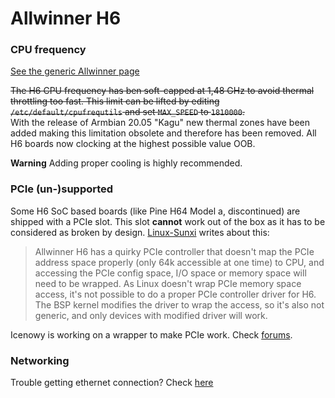 # Allwinner H6

### CPU frequency

[See the generic Allwinner page](https://docs.armbian.com/Hardware_Allwinner/)

<del>The H6 CPU frequency has ben soft-capped at 1,48 GHz to avoid thermal throttling too fast. This limit can be lifted by editing
`/etc/default/cpufrequtils` and set `MAX_SPEED` to `1810000`.</del>  
With the release of Armbian 20.05 "Kagu" new thermal zones have been added making this limitation obsolete and therefore has been removed. All H6 boards now clocking at the highest possible value OOB.

**Warning**
Adding proper cooling is highly recommended.


### PCIe (un-)supported

Some H6 SoC based boards (like Pine H64 Model a, discontinued) are shipped with a PCIe slot. This slot **cannot** work out of the box as it has to be considered as broken by design. [Linux-Sunxi](https://linux-sunxi.org/H6#Errata) writes about this: 

> Allwinner H6 has a quirky PCIe controller that doesn't map the PCIe address space properly (only 64k accessible at one time) to CPU, and accessing the PCIe config space, I/O space or memory space will need to be wrapped. As Linux doesn't wrap PCIe memory space access, it's not possible to do a proper PCIe controller driver for H6. The BSP kernel modifies the driver to wrap the access, so it's also not generic, and only devices with modified driver will work.

Icenowy is working on a wrapper to make PCIe work. Check [forums](https://forum.armbian.com/topic/13529-a-try-on-utilizing-h6-pcie-with-virtualization/).

### Networking

Trouble getting ethernet connection? Check [here](https://forum.armbian.com/topic/9368-orangepi-3-h6-allwiner-chip/?do=findComment&comment=105682)
